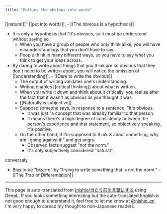 ```yaml
---
title: "Putting the obvious into words"
---
```


[[natural]]" [[put into words]].
    - [[The obvious is a hypothesis]]
- It is only a hypothesis that "It's obvious, so it must be understood without saying so.
    - When you have a group of people who only think alike, you will have misunderstandings that you don't have to say.
    - People think in many different ways, so you have to say what you think to get your ideas across.
- By daring to write about things that you think are so obvious that they don't need to be written about, you will notice the omission of [[understanding]].
        - [[Dare to write the obvious]]
    - The output of writing validates one's understanding.
    - Writing enables [[critical thinking]] about what is written.
    - When you write it down and think about it critically, you realize after the fact that it wasn't as obvious as you thought it was.
    - [[Naturally is subjective]]
    - Suppose someone says, in response to a sentence, "It's obvious.
        - It was just "a concept that was already familiar to that person.
        - It means there's a high degree of consistency between the person's experience and that statement, so objectively speaking, it's positive.
    - On the other hand, if I'm supposed to think X about something, why am I going against it!" and get angry.
        - Observed facts suggest "not the norm."
        - It's only subjectively considered "natural".

conversely
- Bias to be "bizarre" by "trying to write something that is not the norm."
        - [[The Trap of Differentiation]]

---
This page is auto-translated from [/nishio/当たり前を言葉にする](https://scrapbox.io/nishio/当たり前を言葉にする) using DeepL. If you looks something interesting but the auto-translated English is not good enough to understand it, feel free to let me know at [@nishio_en](https://twitter.com/nishio_en). I'm very happy to spread my thought to non-Japanese readers.